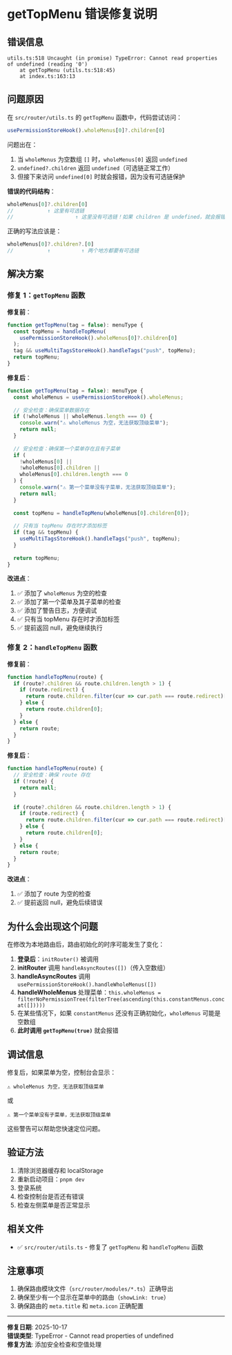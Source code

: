 # getTopMenu 错误修复说明

## 错误信息

```
utils.ts:518 Uncaught (in promise) TypeError: Cannot read properties of undefined (reading '0')
    at getTopMenu (utils.ts:518:45)
    at index.ts:163:13
```

## 问题原因

在 `src/router/utils.ts` 的 `getTopMenu` 函数中，代码尝试访问：

```typescript
usePermissionStoreHook().wholeMenus[0]?.children[0]
```

问题出在：

1. 当 `wholeMenus` 为空数组 `[]` 时，`wholeMenus[0]` 返回 `undefined`
2. `undefined?.children` 返回 `undefined`（可选链正常工作）
3. 但接下来访问 `undefined[0]` 时就会报错，因为没有可选链保护

**错误的代码结构**：

```typescript
wholeMenus[0]?.children[0]
//           ↑ 这里有可选链
//                    ↑ 这里没有可选链！如果 children 是 undefined，就会报错
```

正确的写法应该是：

```typescript
wholeMenus[0]?.children?.[0]
//           ↑          ↑ 两个地方都要有可选链
```

## 解决方案

### 修复 1：`getTopMenu` 函数

**修复前**：

```typescript
function getTopMenu(tag = false): menuType {
  const topMenu = handleTopMenu(
    usePermissionStoreHook().wholeMenus[0]?.children[0]
  );
  tag && useMultiTagsStoreHook().handleTags("push", topMenu);
  return topMenu;
}
```

**修复后**：

```typescript
function getTopMenu(tag = false): menuType {
  const wholeMenus = usePermissionStoreHook().wholeMenus;
  
  // 安全检查：确保菜单数据存在
  if (!wholeMenus || wholeMenus.length === 0) {
    console.warn("⚠️ wholeMenus 为空，无法获取顶级菜单");
    return null;
  }
  
  // 安全检查：确保第一个菜单存在且有子菜单
  if (
    !wholeMenus[0] ||
    !wholeMenus[0].children ||
    wholeMenus[0].children.length === 0
  ) {
    console.warn("⚠️ 第一个菜单没有子菜单，无法获取顶级菜单");
    return null;
  }
  
  const topMenu = handleTopMenu(wholeMenus[0].children[0]);
  
  // 只有当 topMenu 存在时才添加标签
  if (tag && topMenu) {
    useMultiTagsStoreHook().handleTags("push", topMenu);
  }
  
  return topMenu;
}
```

**改进点**：

1. ✅ 添加了 `wholeMenus` 为空的检查
2. ✅ 添加了第一个菜单及其子菜单的检查
3. ✅ 添加了警告日志，方便调试
4. ✅ 只有当 topMenu 存在时才添加标签
5. ✅ 提前返回 null，避免继续执行

### 修复 2：`handleTopMenu` 函数

**修复前**：

```typescript
function handleTopMenu(route) {
  if (route?.children && route.children.length > 1) {
    if (route.redirect) {
      return route.children.filter(cur => cur.path === route.redirect)[0];
    } else {
      return route.children[0];
    }
  } else {
    return route;
  }
}
```

**修复后**：

```typescript
function handleTopMenu(route) {
  // 安全检查：确保 route 存在
  if (!route) {
    return null;
  }
  
  if (route?.children && route.children.length > 1) {
    if (route.redirect) {
      return route.children.filter(cur => cur.path === route.redirect)[0];
    } else {
      return route.children[0];
    }
  } else {
    return route;
  }
}
```

**改进点**：

1. ✅ 添加了 route 为空的检查
2. ✅ 提前返回 null，避免后续错误

## 为什么会出现这个问题

在修改为本地路由后，路由初始化的时序可能发生了变化：

1. **登录后**：`initRouter()` 被调用
2. **initRouter** 调用 `handleAsyncRoutes([])`（传入空数组）
3. **handleAsyncRoutes** 调用 `usePermissionStoreHook().handleWholeMenus([])`
4. **handleWholeMenus** 处理菜单：`this.wholeMenus = filterNoPermissionTree(filterTree(ascending(this.constantMenus.concat([]))))`
5. 在某些情况下，如果 `constantMenus` 还没有正确初始化，`wholeMenus` 可能是空数组
6. **此时调用 `getTopMenu(true)`** 就会报错

## 调试信息

修复后，如果菜单为空，控制台会显示：

```
⚠️ wholeMenus 为空，无法获取顶级菜单
```

或

```
⚠️ 第一个菜单没有子菜单，无法获取顶级菜单
```

这些警告可以帮助您快速定位问题。

## 验证方法

1. 清除浏览器缓存和 localStorage
2. 重新启动项目：`pnpm dev`
3. 登录系统
4. 检查控制台是否还有错误
5. 检查左侧菜单是否正常显示

## 相关文件

- ✅ `src/router/utils.ts` - 修复了 `getTopMenu` 和 `handleTopMenu` 函数

## 注意事项

1. 确保路由模块文件（`src/router/modules/*.ts`）正确导出
2. 确保至少有一个显示在菜单中的路由（`showLink: true`）
3. 确保路由的 `meta.title` 和 `meta.icon` 正确配置

---

**修复日期**: 2025-10-17  
**错误类型**: TypeError - Cannot read properties of undefined  
**修复方法**: 添加安全检查和空值处理

